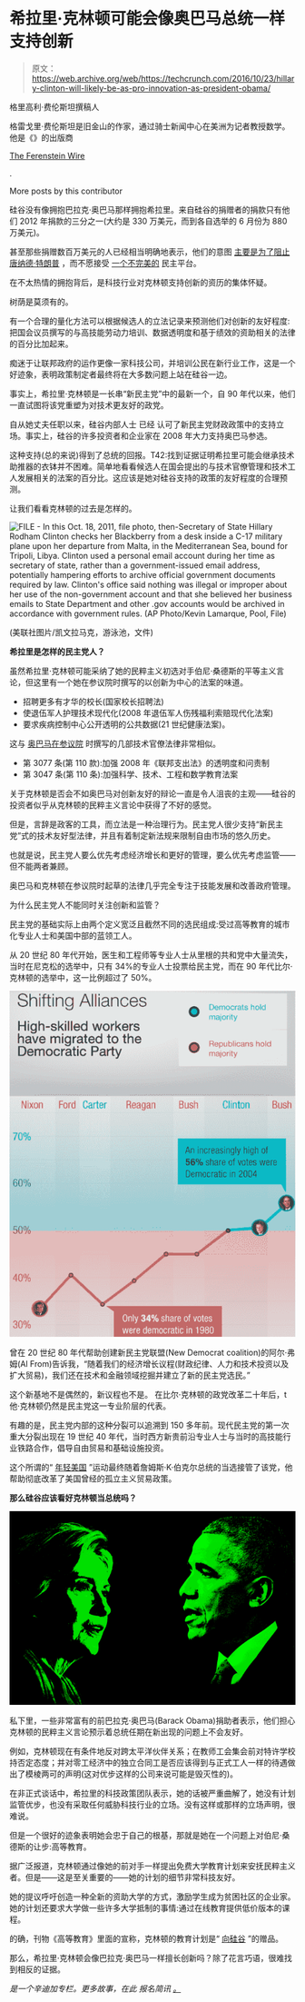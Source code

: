 # 希拉里·克林顿可能会像奥巴马总统一样支持创新

> 原文：<https://web.archive.org/web/https://techcrunch.com/2016/10/23/hillary-clinton-will-likely-be-as-pro-innovation-as-president-obama/>

格里高利·费伦斯坦撰稿人

格雷戈里·费伦斯坦是旧金山的作家，通过骑士新闻中心在美洲为记者教授数学。他是《》的出版商

[The Ferenstein Wire](https://web.archive.org/web/20230320210704/https://medium.com/the-ferenstein-wire/what-is-the-ferenstein-wire-and-how-can-you-carry-it-607a54f39f51/)

.

More posts by this contributor

硅谷没有像拥抱巴拉克·奥巴马那样拥抱希拉里。来自硅谷的捐赠者的捐款只有他们 2012 年捐款的三分之一(大约是 330 万美元，而到各自选举的 6 月份为 880 万美元)。

甚至那些捐赠数百万美元的人已经相当明确地表示，他们的意图 [主要是为了阻止唐纳德·特朗普](https://web.archive.org/web/20230320210704/https://medium.com/@moskov/compelled-to-act-1413930041ee#.jok9vu6ke) ，而不愿接受 [一个不完美的](https://web.archive.org/web/20230320210704/https://www.washingtonpost.com/opinions/steve-case-why-im-voting-for-hillary-clinton/2016/09/28/8c05fe5c-84f1-11e6-ac72-a29979381495_story.html?utm_term=.225fd3c0da49) 民主平台。

在不太热情的拥抱背后，是科技行业对克林顿支持创新的资历的集体怀疑。

树荫是莫须有的。

有一个合理的量化方法可以根据候选人的立法记录来预测他们对创新的友好程度:把国会议员撰写的与高技能劳动力培训、数据透明度和基于绩效的资助相关的法律的百分比加起来。

痴迷于让联邦政府的运作更像一家科技公司，并培训公民在新行业工作，这是一个好迹象，表明政策制定者最终将在大多数问题上站在硅谷一边。

事实上，希拉里·克林顿是一长串“新民主党”中的最新一个，自 90 年代以来，他们一直试图将该党重塑为对技术更友好的政党。

自从她丈夫任职以来，硅谷内部人士 已经 认可了新民主党财政政策中的支持立场。事实上，硅谷的许多投资者和企业家在 2008 年大力支持奥巴马参选。

这种支持(总的来说)得到了总统的回报。T42:找到证据证明希拉里可能会继承技术助推器的衣钵并不困难。简单地看看候选人在国会提出的与技术官僚管理和技术工人发展相关的法案的百分比。这应该是她对硅谷支持的政策的友好程度的合理预测。

让我们看看克林顿的过去是怎样的。

![FILE - In this Oct. 18, 2011, file photo, then-Secretary of State Hillary Rodham Clinton checks her Blackberry from a desk inside a C-17 military plane upon her departure from Malta, in the Mediterranean Sea, bound for Tripoli, Libya. Clinton used a personal email account during her time as secretary of state, rather than a government-issued email address, potentially hampering efforts to archive official government documents required by law. Clinton's office said nothing was illegal or improper about her use of the non-government account and that she believed her business emails to State Department and other .gov accounts would be archived in accordance with government rules. (AP Photo/Kevin Lamarque, Pool, File)](img/f52bc7f7c2632a47d7183d72fd8bc785.png)

(美联社图片/凯文拉马克，游泳池，文件)

**希拉里是怎样的民主党人？**

虽然希拉里·克林顿可能采纳了她的民粹主义初选对手伯尼·桑德斯的平等主义言论，但这里有一个她在参议院时撰写的以创新为中心的法案的味道。

*   招聘更多有才华的校长(国家校长招聘法)
*   使退伍军人护理技术现代化(2008 年退伍军人伤残福利索赔现代化法案)
*   要求疾病控制中心公开透明的公共数据(21 世纪健康法案)。

这与 [奥巴马在参议院](https://web.archive.org/web/20230320210704/https://www.govtrack.us/congress/members/barack_obama/400629) 时撰写的几部技术官僚法律非常相似。

*   第 3077 条(第 110 款):加强 2008 年《联邦支出法》的透明度和问责制
*   第 3047 条(第 110 条):加强科学、技术、工程和数学教育法案

关于克林顿是否会不如奥巴马对创新友好的辩论一直是令人沮丧的主观——硅谷的投资者似乎从克林顿的民粹主义言论中获得了不好的感觉。

但是，言辞是政客的工具，而立法是一种治理行为。民主党人很少支持“新民主党”式的技术友好型法律，并且有着制定新法规来限制自由市场的悠久历史。

也就是说，民主党人要么优先考虑经济增长和更好的管理，要么优先考虑监管——但不能两者兼顾。

奥巴马和克林顿在参议院时起草的法律几乎完全专注于技能发展和改善政府管理。

为什么民主党人不能同时关注创新和监管？

民主党的基础实际上由两个定义宽泛且截然不同的选民组成:受过高等教育的城市化专业人士和美国中部的蓝领工人。

从 20 世纪 80 年代开始，医生和工程师等专业人士从里根的共和党中大量流失，当时在尼克松的选举中，只有 34%的专业人士投票给民主党，而在 90 年代比尔·克林顿的选举中，这一比例超过了 50%。

![screen-shot-2016-10-22-at-5-30-09-am](img/49f55ec64947df5743e89f68cddb0970.png)

曾在 20 世纪 80 年代帮助创建新民主党联盟(New Democrat coalition)的阿尔·弗姆(Al From)告诉我，“随着我们的经济增长议程(财政纪律、人力和技术投资以及扩大贸易)，我们还在技术和金融领域挖掘并建立了新的民主党选民。”

这个新基地不是偶然的，新议程也不是。 在比尔·克林顿的政党改革二十年后，t 他·克林顿仍然是民主党这一专业阶层的代表。

有趣的是，民主党内部的这种分裂可以追溯到 150 多年前。现代民主党的第一次重大分裂出现在 19 世纪 40 年代，当时西方新贵前沿专业人士与当时的高技能行业铁路合作，倡导自由贸易和基础设施投资。

这个所谓的“ [年轻美国](https://web.archive.org/web/20230320210704/https://en.wikipedia.org/wiki/Young_America_movement) ”运动最终随着詹姆斯·K·伯克尔总统的当选接管了该党，他帮助彻底改革了美国曾经的孤立主义贸易政策。

**那么硅谷应该看好克林顿当总统吗？**

![clinton-obama-cyber](img/4d5b1d519ae91b7dc9347cd8d6f0a1a0.png)

私下里，一些非常富有的前巴拉克·奥巴马(Barack Obama)捐助者表示，他们担心克林顿的民粹主义言论预示着总统任期在新出现的问题上不会友好。

例如，克林顿现在有条件地反对跨太平洋伙伴关系；在教师工会集会前对特许学校持否定态度；并对零工经济中的独立合同工是否应该得到与正式工人一样的待遇做出了模棱两可的声明(这对优步这样的公司来说可能是毁灭性的)。

在非正式谈话中，希拉里的科技政策团队表示，她的话被严重曲解了，她没有计划监管优步，也没有采取任何威胁科技行业的立场。没有这样或那样的立场声明，很难说。

但是一个很好的迹象表明她会忠于自己的根基，那就是她在一个问题上对伯尼·桑德斯的让步:高等教育。

据广泛报道，克林顿通过像她的前对手一样提出免费大学教育计划来安抚民粹主义者。但是——这是至关重要的——她的计划的细节非常科技友好。

她的提议呼吁创造一种全新的资助大学的方式，激励学生成为贫困社区的企业家。她的计划还要求大学做一些许多大学抵制的事情:通过在线教育提供低价版本的课程。

的确，刊物《高等教育》里面的宣称，克林顿的教育计划是“ [向硅谷](https://web.archive.org/web/20230320210704/https://www.insidehighered.com/views/2016/06/29/hillary-clinton-student-loan-proposals-are-giveaway-silicon-valley) ”的赠品。

那么，希拉里·克林顿会像巴拉克·奥巴马一样擅长创新吗？除了花言巧语，很难找到相反的证据。

[](https://web.archive.org/web/20230320210704/https://medium.com/the-ferenstein-wire)*是一个辛迪加专栏。更多故事，在此* *报名简讯* [*。*](https://web.archive.org/web/20230320210704/https://tinyletter.com/ferensteinwire)